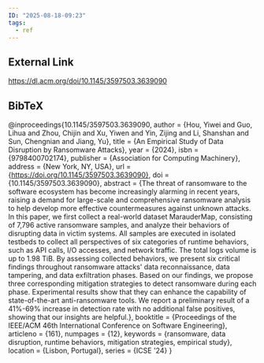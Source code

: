 ```yaml
---
ID: "2025-08-18-09:23"
tags:
  - ref
---
```

## External Link

https://dl.acm.org/doi/10.1145/3597503.3639090

## BibTeX

@inproceedings{10.1145/3597503.3639090,
author = {Hou, Yiwei and Guo, Lihua and Zhou, Chijin and Xu, Yiwen and Yin, Zijing and Li, Shanshan and Sun, Chengnian and Jiang, Yu},
title = {An Empirical Study of Data Disruption by Ransomware Attacks},
year = {2024},
isbn = {9798400702174},
publisher = {Association for Computing Machinery},
address = {New York, NY, USA},
url = {https://doi.org/10.1145/3597503.3639090},
doi = {10.1145/3597503.3639090},
abstract = {The threat of ransomware to the software ecosystem has become increasingly alarming in recent years, raising a demand for large-scale and comprehensive ransomware analysis to help develop more effective countermeasures against unknown attacks. In this paper, we first collect a real-world dataset MarauderMap, consisting of 7,796 active ransomware samples, and analyze their behaviors of disrupting data in victim systems. All samples are executed in isolated testbeds to collect all perspectives of six categories of runtime behaviors, such as API calls, I/O accesses, and network traffic. The total logs volume is up to 1.98 TiB. By assessing collected behaviors, we present six critical findings throughout ransomware attacks' data reconnaissance, data tampering, and data exfiltration phases. Based on our findings, we propose three corresponding mitigation strategies to detect ransomware during each phase. Experimental results show that they can enhance the capability of state-of-the-art anti-ransomware tools. We report a preliminary result of a 41\%-69\% increase in detection rate with no additional false positives, showing that our insights are helpful.},
booktitle = {Proceedings of the IEEE/ACM 46th International Conference on Software Engineering},
articleno = {161},
numpages = {12},
keywords = {ransomware, data disruption, runtime behaviors, mitigation strategies, empirical study},
location = {Lisbon, Portugal},
series = {ICSE '24}
}